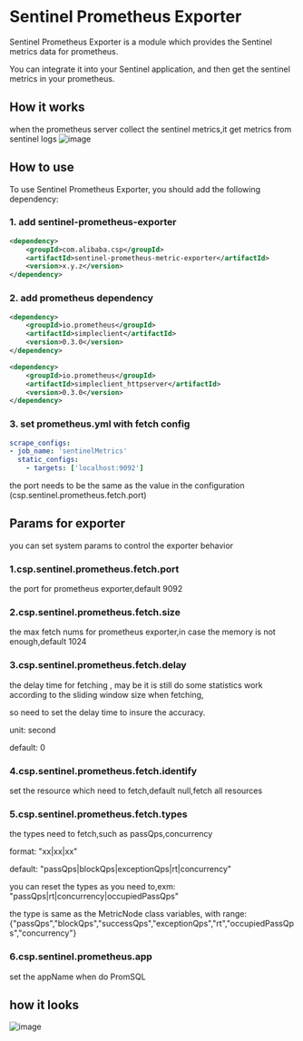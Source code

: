 # Sentinel Prometheus Exporter

Sentinel Prometheus Exporter is a module which provides the Sentinel metrics data for prometheus.

You can integrate it into your Sentinel application, and then get the sentinel metrics in your prometheus.

## How it works

when the prometheus server collect the sentinel metrics,it get metrics from sentinel logs
![image](https://github.com/alibaba/Sentinel/assets/71377602/2982209b-a3c7-403b-ae50-1dc7a17f90b7)

## How to use

To use Sentinel Prometheus Exporter, you should add the following dependency:

### 1. add sentinel-prometheus-exporter

```xml
<dependency>
    <groupId>com.alibaba.csp</groupId>
    <artifactId>sentinel-prometheus-metric-exporter</artifactId>
    <version>x.y.z</version>
</dependency>
```

### 2. add prometheus dependency

```xml
<dependency>
    <groupId>io.prometheus</groupId>
    <artifactId>simpleclient</artifactId>
    <version>0.3.0</version>
</dependency>
```

```xml
<dependency>
    <groupId>io.prometheus</groupId>
    <artifactId>simpleclient_httpserver</artifactId>
    <version>0.3.0</version>
</dependency>
```

### 3. set prometheus.yml with fetch config

```yaml
scrape_configs:
- job_name: 'sentinelMetrics'
  static_configs:
    - targets: ['localhost:9092']
```
the port needs to be the same as the value 
in the configuration (csp.sentinel.prometheus.fetch.port)

## Params for exporter

you can set system params to control the exporter behavior

### 1.csp.sentinel.prometheus.fetch.port

the port for prometheus exporter,default 9092

### 2.csp.sentinel.prometheus.fetch.size

the max fetch nums for prometheus exporter,in case the memory is not enough,default 1024

### 3.csp.sentinel.prometheus.fetch.delay

the delay time for fetching , may be it is still do some statistics work according to the sliding window size when fetching,

so need to set the delay time to insure the accuracy.

unit: second

default: 0

### 4.csp.sentinel.prometheus.fetch.identify

set the resource which need to fetch,default null,fetch all resources

### 5.csp.sentinel.prometheus.fetch.types

the types need to fetch,such as passQps,concurrency

format: "xx|xx|xx"

default: "passQps|blockQps|exceptionQps|rt|concurrency"

you can reset the types as you need to,exm: "passQps|rt|concurrency|occupiedPassQps"

the type is same as the MetricNode class variables, with range:
{"passQps","blockQps","successQps","exceptionQps","rt","occupiedPassQps","concurrency"}

### 6.csp.sentinel.prometheus.app

set the appName when do PromSQL

## how it looks

![image](https://github.com/alibaba/Sentinel/assets/71377602/dedde134-53ed-4b4e-b184-98e55184aacf)
